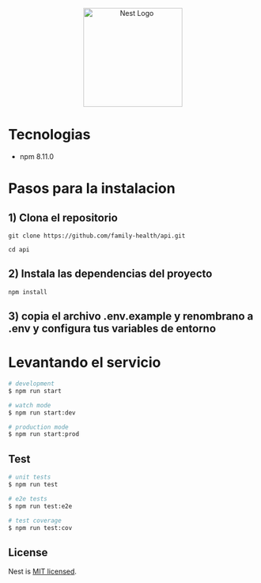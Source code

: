 <p align="center">
  <a href="http://nestjs.com/" target="blank"><img src="https://nestjs.com/img/logo-small.svg" width="200" alt="Nest Logo" /></a>
</p>


# Tecnologias

- npm 8.11.0
#

# Pasos para la instalacion
## 1) Clona el repositorio

```
git clone https://github.com/family-health/api.git
```

```
cd api
```
## 2) Instala las dependencias del proyecto
```
npm install
```

## 3) copia el archivo .env.example y renombrano a .env y configura tus variables de entorno
#

# Levantando el servicio

```bash
# development
$ npm run start

# watch mode
$ npm run start:dev

# production mode
$ npm run start:prod
```

## Test

```bash
# unit tests
$ npm run test

# e2e tests
$ npm run test:e2e

# test coverage
$ npm run test:cov
```


## License

Nest is [MIT licensed](LICENSE).
